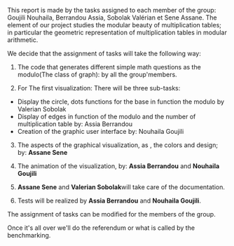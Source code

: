 This report is made by the tasks assigned to each member of the group: Goujili Nouhaila, Berrandou Assia, Sobolak Valérian et Sene Assane. The element of our project studies the modular beauty of multiplication tables; in particular the geometric representation of multiplication tables in modular arithmetic.

We decide that the assignment of tasks will take the following way:

1. The  code that generates different simple math questions as the modulo(The class of graph): by all the group'members. 

2. For The first visualization: There will be three sub-tasks:

<ul>
<li>Display the circle, dots functions for the base in function the modulo by Valerian Sobolak </li>
<li>Display of edges in function of the modulo and the number of multiplication table by: Assia Berrandou </li>
<li>Creation of the graphic user interface by: Nouhaila Goujili</li>
</ul>


3. The aspects of the graphical visualization, as ,  the colors and design; by: **Assane Sene**

4. The animation of the visualization, by: **Assia Berrandou** and **Nouhaila Goujili**

5. **Assane Sene**  and **Valerian Sobolak**will take care of the documentation. 

6. Tests will be realized by **Assia Berrandou** and **Nouhaila Goujili**. 

The assignment of tasks can be modified for the members of the group. 
 


Once it's all over we'll do the referendum or what is called by the benchmarking. 
